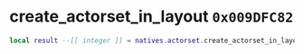 # create_actorset_in_layout `0x009DFC82`

```lua
local result --[[ integer ]] = natives.actorset.create_actorset_in_layout(_unk0 --[[ integer ]], _unk1 --[[ integer ]], _unk2 --[[ integer ]])
```